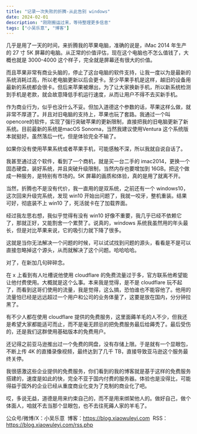 ```yaml
---
title: "记录一次失败的折腾-从此告别 windows"
date: 2024-02-01
description: "刚刚搬运过来，等待整理更多信息"
tags: ["小吴乐意", "博客"]
---
```


几乎是用了一天的时间，来折腾我的苹果电脑，准确的说是，iMac 2014 年生产的 27 寸 5K 屏幕的电脑。从正常的价值评估，现在这个电脑也不怎么值钱了，大概也就是 3000-4000 这个样子，完全就是屏幕还有很大的价值。

而且苹果非常有商业头脑的，停止了这台电脑的软件支持，让我一度以为是最新的系统消耗过高，所以老电脑更新以后会更卡。至少苹果手机是这样，越旧的设备用最新的系统都会很卡。但后来苹果被爆出，为了让大家换新手机，所以新系统检测到手机是老款，就会故意降低手机运行速度，从而让用户不得不去买新手机。

作为商业行为，似乎也没什么不妥。但加入道德这个参数的话，苹果这样么做，就非常不厚道了。并且对旧电脑的支持上，苹果也玩了套路。我通过一个叫 opencore的软件，实现了强行突破苹果的更新限制，直接把我的旧电脑更新了新系统。目前最新的系统是macOS Sonoma，当然我建议使用Ventura 这个系统版本就挺好。虽然落后一代，但是体验完全不输了。

如果你没有使用苹果系统或者苹果手机，可能感触不深，所以我就自说自话了。

我甚至通过这个软件，看到了一个商机，就是买一台二手的 imac2014，更换一个固态硬盘，装好系统，并且突破升级限制，当然内存也要增加到 16GB。把这个做成一种服务，是特别有市场的。5K 屏幕的画质和体验，真的是用了就离不开。

当然，折腾也不是没有代价，我一直用的是双系统，之前还有一个 windows10，这次回来升级完系统，发现 win10 开始出问题了，我就一咬牙，整机重装。结果可好，彻底装不上 win10 了，死活就卡在了加载界面。

经过我左思右想，我似乎觉得有没有 win10 好像不重要，我几乎已经不依赖它了，那就正好，又能割舍一个累赘了。说真的，windows 系统我虽然用的年头最长，但是对比苹果来说，它的吸引力就下降了很多。

这就是当你无法解决一个问题的时候，可以试试找到问题的源头，看看是不是可以直接忽略掉这个源头，从而就解决了这个问题。哈哈哈哈。

对了，在新加几句碎碎念。

在 x 上看到有人吐槽说他使用 cloudflare 的免费流量过于多，官方联系他希望能让他付费使用。大概就是这个么事。本来我是觉得，是不是 cloudflare 玩不起了，而看到这哥们使用的流量，我是觉得，这么搞，恐怕谁也不能容他了。他用的流量怕已经是远远超过一个用户和公司的业务体量了，这要是放在国内，分分钟拉黑了。

有不少人都在使用 cloudflare 提供的免费服务，这里面薅羊毛的人不少，但我还是希望大家都能适可而止，而不是毫无顾忌的把免费服务最后给薅秃了。最后受伤的，还是我们这群使用基础版本的免费用户。

还记得之前亚马逊推出过一个免费的网盘，没有存储上限。于是就有一个显眼包，不断上传 4K 的直播录像视频，最终达到了几千 TB，直接导致亚马逊这个服务最终关停。

我很感激这些企业提供的免费服务，你们看到的我的博客就是基于这样的免费服务搭建的，速度是如此的快，完全不亚于国内付费的服务器。体验也是没得比，可能得益于国外的企业已经从重度商业化变为了克制的商业化了吧。

哎，多说无益，道德是用来约束自己的，而不是用来绑架他人的。做好自己，做个体面人，咱就不去当那个显眼包，也不去往死薅人家的羊毛了。

公众号/微博/X：小吴乐意
 博客：https://blog.xiaowuleyi.com
 RSS：https://blog.xiaowuleyi.com/rss.php
